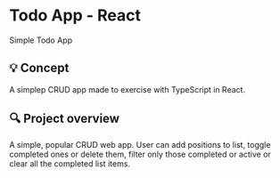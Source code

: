 # Todo App - React
Simple Todo App
## 💡 Concept 
A simplep CRUD app made to exercise with TypeScript in React.

 
## 🔍 Project overview 
A simple, popular CRUD web app. User can add positions to list, toggle completed ones or delete them, filter only those completed or active or clear all the completed list items.

